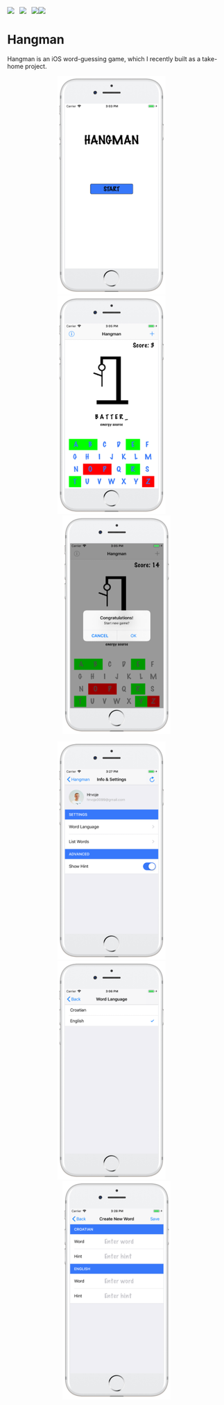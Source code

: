 <a href="mailto:hrvoje0099@gmail.com"><img src="https://img.shields.io/badge/Email-hrvoje0099-8056d5.svg?style=for-the-badge&logo=minutemailer&logoColor=white"></a>&nbsp;&nbsp;&nbsp;<a href="https://www.linkedin.com/in/hrvoje-vuković-08117b74" target="_blank"><img src="https://img.shields.io/badge/linkedin-hrvojeVukovic-brightgreen.svg?style=for-the-badge&logo=linkedin&logoColor=white" ></a>&nbsp;&nbsp;&nbsp;<a href="https://www.facebook.com/hrvoje.vukovic.374" target="_blank"><img src="https://img.shields.io/badge/facebook-hrvoje-blue.svg?style=for-the-badge&logo=twitter&logoColor=white"></a><a href="https://twitter.com/hrvoje0099" target="_blank"><img src="https://img.shields.io/badge/twitter-hrvoje0099-blue.svg?style=for-the-badge&logo=twitter&logoColor=white"></a>

# Hangman
Hangman is an iOS word-guessing game, which I recently built as a take-home project.
<p align="center">
<img src="screenshots/hangman/screen01.png" width="250"  title="Hangman">&nbsp;&nbsp;&nbsp;&nbsp;&nbsp;&nbsp;<img src="screenshots/hangman/screen02.png" width="250" title="Hangman">&nbsp;&nbsp;&nbsp;&nbsp;&nbsp;&nbsp;<img src="screenshots/hangman/screen03.png" width="250" title="Hangman">
</p>
<p align="center">
<img src="screenshots/hangman/screen04.png" width="250" title="Hangman">&nbsp;&nbsp;&nbsp;&nbsp;&nbsp;&nbsp;<img src="screenshots/hangman/screen05.png" width="250" title="Hangman">&nbsp;&nbsp;&nbsp;&nbsp;&nbsp;&nbsp;<img src="screenshots/hangman/screen06.png" width="250" title="Hangman">
</p>
